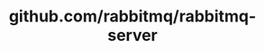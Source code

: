 ---
layout: post
title: github.com/rabbitmq/rabbitmq-server
categories: link
tags: [انگلیسی, برنامه‌نویسی]
---